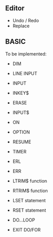 ## Editor

- Undo / Redo
- Replace

## BASIC

To be implemented:

- DIM
- LINE INPUT
- INPUT
- INKEY$
- ERASE
- INPUT$
- ON
- OPTION
- RESUME
- TIMER
- ERL
- ERR

- LTRIM$ function
- RTRIM$ function
- LSET statement
- RSET statement
- DO...LOOP
- EXIT DO/FOR
